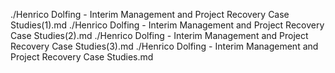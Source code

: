 ./Henrico Dolfing - Interim Management and Project Recovery Case Studies(1).md
./Henrico Dolfing - Interim Management and Project Recovery Case Studies(2).md
./Henrico Dolfing - Interim Management and Project Recovery Case Studies(3).md
./Henrico Dolfing - Interim Management and Project Recovery Case Studies.md
